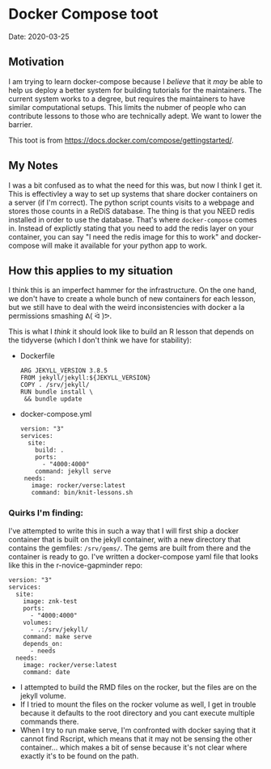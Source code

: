 # Docker Compose toot

Date: 2020-03-25

## Motivation

I am trying to learn docker-compose because I *believe* that it *may* be able to
help us deploy a better system for building tutorials for the maintainers. The
current system works to a degree, but requires the maintainers to have similar
computational setups. This limits the nubmer of people who can contribute
lessons to those who are technically adept. We want to lower the barrier.

This toot is from <https://docs.docker.com/compose/gettingstarted/>. 

## My Notes

I was a bit confused as to what the need for this was, but now I think I get it.
This is effectivley a way to set up systems that share docker containers on a
server (if I'm correct). The python script counts visits to a webpage and stores
those counts in a ReDiS database. The thing is that you NEED redis installed in
order to use the database. That's where `docker-compose` comes in. Instead of
explictly stating that you need to add the redis layer on your container, you
can say "I need the redis image for this to work" and docker-compose will make
it available for your python app to work.

## How this applies to my situation

I think this is an imperfect hammer for the infrastructure. On the one hand, we
don't have to create a whole bunch of new containers for each lesson, but we
still have to deal with the weird inconsistencies with docker a la permissions
smashing ᕕ( ᐛ )ᕗ. 

This is what I *think* it should look like to build an R lesson that depends on
the tidyverse (which I don't think we have for stability):

 - Dockerfile
    ```
    ARG JEKYLL_VERSION 3.8.5
    FROM jekyll/jekyll:${JEKYLL_VERSION}
    COPY . /srv/jekyll/
    RUN bundle install \
     && bundle update
    ```
 - docker-compose.yml
   ```
   version: "3"
   services:
     site:
       build: .
       ports: 
         - "4000:4000"
       command: jekyll serve
    needs:
      image: rocker/verse:latest
      command: bin/knit-lessons.sh
    ```

### Quirks I'm finding:

I've attempted to write this in such a way that I will first ship a docker
container that is built on the jekyll container, with a new directory that
contains the gemfiles: `/srv/gems/`. The gems are built from there and the
container is ready to go. I've written a docker-compose yaml file that looks
like this in the r-novice-gapminder repo:

```
version: "3"
services:
  site:
    image: znk-test
    ports:
      - "4000:4000"
    volumes:
      - .:/srv/jekyll/
    command: make serve
    depends_on:
      - needs
  needs:
    image: rocker/verse:latest
    command: date

```

 - I attempted to build the RMD files on the rocker, but the files are on the
   jekyll volume. 
 - If I tried to mount the files on the rocker volume as well, I get in trouble
   because it defaults to the root directory and you cant execute multiple
   commands there. 
 - When I try to run make serve, I'm confronted with docker saying that it
   cannot find Rscript, which means that it may not be sensing the other
   container... which makes a bit of sense because it's not clear where exactly
   it's to be found on the path. 
